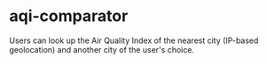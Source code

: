 # aqi-comparator
Users can look up the Air Quality Index of the nearest city (IP-based geolocation) and another city of the user's choice.

